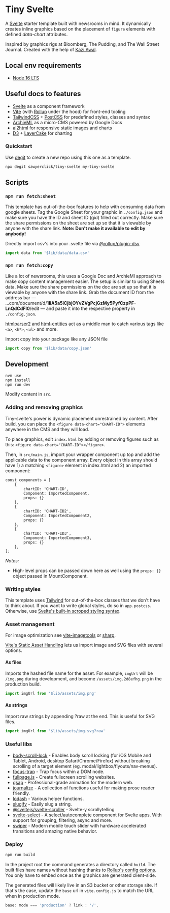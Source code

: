 # Tiny Svelte
A [Svelte](https://svelte.dev/) starter template built with newsrooms in mind. It dynamically creates inline graphics based on the placement of `figure` elements with defined *data-chart* attributes.

Inspired by graphics rigs at Bloomberg, The Pudding, and The Wall Street Journal. Created with the help of [Kazi Awal](https://github.com/superKazi).

## Local env requirements

- [Node 16 LTS](https://nodejs.org/dist/latest-v16.x/docs/api/)

## Useful docs to features

- [Svelte](https://svelte.dev/docs) as a component framework
- [Vite](https://vitejs.dev/guide/) (with [Rollup](https://rollupjs.org/guide/en/) under the hood) for front-end tooling
- [TailwindCSS](https://tailwindcss.com/) + [PostCSS](https://postcss.org/) for predefined styles, classes and syntax
- [ArchieML](http://archieml.org/) as a micro-CMS powered by Google Docs
- [ai2html](http://ai2html.org/) for responsive static images and charts
- [D3](https://github.com/d3/d3) + [LayerCake](https://layercake.graphics/) for charting

### Quickstart

Use [degit](https://www.npmjs.com/package/degit) to create a new repo using this one as a template.

```bash
npx degit sawyerclick/tiny-svelte my-tiny-svelte
```

## Scripts

### `npm run fetch:sheet`

This template has out-of-the-box features to help with consuming data from google sheets. Tag the Google Sheet for your graphic in `./config.json` and make sure you have the ID and sheet ID (gid) filled out correctly. Make sure the share permissions on the sheet are set up so that it is viewable by anyone with the share link. **Note: Don't make it available to edit by anybody!**

Directly import csv's into your .svelte file via [@rollup/plugin-dsv](https://www.npmjs.com/package/@rollup/plugin-dsv)
```js
import data from '$lib/data/data.csv'
```

### `npm run fetch:copy`

Like a lot of newsrooms, this uses a Google Doc and ArchieMl approach to make copy content management easier. The setup is similar to using Sheets data. Make sure the share permissions on the doc are set up so that it is viewable by anyone with the share link. Grab the document ID from the address bar — ...com/document/d/**1IiA5a5iCjbjOYvZVgPcjGzMy5PyfCzpPF-LnQdCdFI0**/edit — and paste it into the respective property in `./config.json`.

[htmlparser2](https://www.npmjs.com/package/htmlparser2) and [html-entities](https://www.npmjs.com/package/html-entities) act as a middle man to catch various tags like `<a>`, `<h*>`, `<ul>` and more.

Import copy into your package like any JSON file
```js
import copy from '$lib/data/copy.json'
```


## Development

```shell
nvm use
npm install
npm run dev
```

Modify content in `src`.

### Adding and removing graphics

Tiny-svelte's power is dynamic placement unrestrained by content. After build, you can place the `<figure data-chart="CHART-ID">` elements anywhere in the CMS and they will load.

To place graphics, edit `index.html` by adding or removing figures such as this: `<figure data-chart="CHART-ID"></figure>`. 

Then, in `src/main.js`, import your wrapper component up top and add the applicable data to the component array. Every object in this array should have 1) a matching `<figure>` element in index.html and 2) an imported component: 
```
const components = [
	{
		chartID: 'CHART-ID',
		Component: ImportedComponent,
		props: {}
	},
	{
		chartID: 'CHART-ID2',
		Component: ImportedComponent2,
		props: {}
	},
	{
		chartID: 'CHART-ID3',
		Component: ImportedComponent3,
		props: {}
	},
];
```

*Notes:* 
- High-level props can be passed down here as well using the `props: {}` object passed in MountComponent.

### Writing styles

This template uses [Tailwind](https://tailwindcss.com/) for out-of-the-box classes that we don't have to think about. If you want to write global styles, do so in `app.postcss`. Otherwise, use [Svelte's built-in scroped styling syntax](https://svelte.dev/tutorial/styling).

### Asset management

For image optimization see [vite-imagetools](https://www.npmjs.com/package/vite-imagetools) or [sharp](https://www.npmjs.com/package/sharp).

[Vite's Static Asset Handling](https://vitejs.dev/guide/assets.html) lets us import image and SVG files with several options. 

#### As files

Imports the hashed file name for the asset. For example, `imgUrl` will be `/img.png` during development, and become `/assets/img.2d8efhg.png` in the production build.

```js
import imgUrl from '$lib/assets/img.png'
```

#### As strings

Import raw strings by appending ?raw at the end. This is useful for SVG files.

```js
import imgUrl from '$lib/assets/img.svg?raw'
```

### Useful libs

- [body-scroll-lock](https://www.npmjs.com/package/body-scroll-lock) - Enables body scroll locking (for iOS Mobile and Tablet, Android, desktop Safari/Chrome/Firefox) without breaking scrolling of a target element (eg. modal/lightbox/flyouts/nav-menus).
- [focus-trap](https://www.npmjs.com/package/focus-trap) - Trap focus within a DOM node.
- [fullpage.js](https://www.npmjs.com/package/fullpage.js) - Create fullscreen scrolling websites.
- [gsap](https://www.npmjs.com/package/gsap) - Professional-grade animation for the modern web.
- [journalize](https://www.npmjs.com/package/journalize) - A collection of functions useful for making prose reader friendly.
- [lodash](https://www.npmjs.com/package/lodash) - Various helper functions.
- [slugify](https://www.npmjs.com/package/slugify) - Easily slug a string.
- [@sveltejs/svelte-scroller](https://www.npmjs.com/package/@sveltejs/svelte-scroller) - Svelte-y scrollytelling
- [svelte-select](https://www.npmjs.com/package/svelte-select) - A select/autocomplete component for Svelte apps. With support for grouping, filtering, async and more.
- [swiper](https://www.npmjs.com/package/swiper) - Modern mobile touch slider with hardware accelerated transitions and amazing native behavior.

### Deploy

```bash
npm run build
```

In the project root the command generates a directory called `build`. The built files have names without hashing thanks to [Rollup's config options](https://rollupjs.org/guide/en/#rolluprollup). You only have to embed once as the graphics are generated client-side.

The generated files will likely live in an S3 bucket or other storage site. If that's the case, update the `base` url in `vite.config.js` to match the URL when in production mode.

```js
base: mode === 'production' ? link : '/',
```

